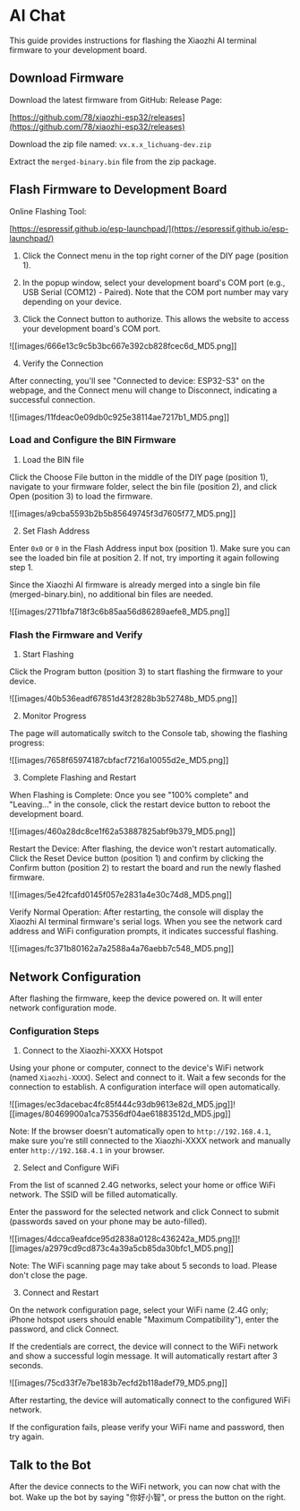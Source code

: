 # AI Chat

This guide provides instructions for flashing the Xiaozhi AI terminal firmware to your development board.

## Download Firmware

Download the latest firmware from GitHub:
Release Page: 

[https://github.com/78/xiaozhi-esp32/releases](https://github.com/78/xiaozhi-esp32/releases)

Download the zip file named: `vx.x.x_lichuang-dev.zip`

Extract the `merged-binary.bin` file from the zip package.

## Flash Firmware to Development Board

Online Flashing Tool: 

[https://espressif.github.io/esp-launchpad/](https://espressif.github.io/esp-launchpad/)

1. Click the Connect menu in the top right corner of the DIY page (position 1).

2. In the popup window, select your development board's COM port (e.g., USB Serial (COM12) - Paired). Note that the COM port number may vary depending on your device.

3. Click the Connect button to authorize. This allows the website to access your development board's COM port.

![[images/666e13c9c5b3bc667e392cb828fcec6d_MD5.png]]

4. Verify the Connection

After connecting, you'll see "Connected to device: ESP32-S3" on the webpage, and the Connect menu will change to Disconnect, indicating a successful connection.

![[images/11fdeac0e09db0c925e38114ae7217b1_MD5.png]]

### Load and Configure the BIN Firmware

1. Load the BIN file

Click the Choose File button in the middle of the DIY page (position 1), navigate to your firmware folder, select the bin file (position 2), and click Open (position 3) to load the firmware.

![[images/a9cba5593b2b5b85649745f3d7605f77_MD5.png]]

2. Set Flash Address

Enter `0x0` or `0` in the Flash Address input box (position 1). Make sure you can see the loaded bin file at position 2. If not, try importing it again following step 1.

Since the Xiaozhi AI firmware is already merged into a single bin file (merged-binary.bin), no additional bin files are needed.

![[images/2711bfa718f3c6b85aa56d86289aefe8_MD5.png]]

### Flash the Firmware and Verify

1. Start Flashing

Click the Program button (position 3) to start flashing the firmware to your device.

![[images/40b536eadf67851d43f2828b3b52748b_MD5.png]]

2. Monitor Progress

The page will automatically switch to the Console tab, showing the flashing progress:

![[images/7658f65974187cbfacf7216a10055d2e_MD5.png]]

3. Complete Flashing and Restart

When Flashing is Complete:
Once you see "100% complete" and "Leaving..." in the console, click the restart device button to reboot the development board.

![[images/460a28dc8ce1f62a53887825abf9b379_MD5.png]]

Restart the Device:
After flashing, the device won't restart automatically. Click the Reset Device button (position 1) and confirm by clicking the Confirm button (position 2) to restart the board and run the newly flashed firmware.

![[images/5e42fcafd0145f057e2831a4e30c74d8_MD5.png]]

Verify Normal Operation:
After restarting, the console will display the Xiaozhi AI terminal firmware's serial logs. When you see the network card address and WiFi configuration prompts, it indicates successful flashing.

![[images/fc371b80162a7a2588a4a76aebb7c548_MD5.png]]

## Network Configuration

After flashing the firmware, keep the device powered on. It will enter network configuration mode.

### Configuration Steps

1. Connect to the Xiaozhi-XXXX Hotspot

Using your phone or computer, connect to the device's WiFi network (named `Xiaozhi-XXXX`). Select and connect to it. Wait a few seconds for the connection to establish. A configuration interface will open automatically.

![[images/ec3dacebac4fc85f444c93db9613e82d_MD5.jpg]]![[images/80469900a1ca75356df04ae61883512d_MD5.jpg]]

Note:
If the browser doesn't automatically open to `http://192.168.4.1`, make sure you're still connected to the Xiaozhi-XXXX network and manually enter `http://192.168.4.1` in your browser.

2. Select and Configure WiFi

From the list of scanned 2.4G networks, select your home or office WiFi network. The SSID will be filled automatically.

Enter the password for the selected network and click Connect to submit (passwords saved on your phone may be auto-filled).

![[images/4dcca9eafdce95d2838a0128c436242a_MD5.png]]![[images/a2979cd9cd873c4a39a5cb85da30bfc1_MD5.png]]

Note: The WiFi scanning page may take about 5 seconds to load. Please don't close the page.

3. Connect and Restart

On the network configuration page, select your WiFi name (2.4G only; iPhone hotspot users should enable "Maximum Compatibility"), enter the password, and click Connect.

If the credentials are correct, the device will connect to the WiFi network and show a successful login message. It will automatically restart after 3 seconds.

![[images/75cd33f7e7be183b7ecfd2b118adef79_MD5.png]]

After restarting, the device will automatically connect to the configured WiFi network.

If the configuration fails, please verify your WiFi name and password, then try again.

## Talk to the Bot

After the device connects to the WiFi network, you can now chat with the bot. Wake up the bot by saying "你好小智", or press the button on the right.